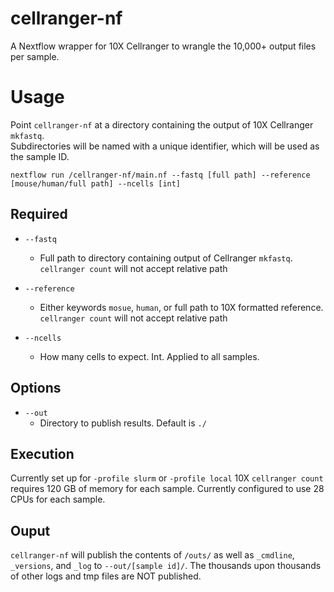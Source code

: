# cellranger-nf
A Nextflow wrapper for 10X Cellranger to wrangle the 10,000+ output files per sample. 

# Usage

Point `cellranger-nf` at a directory containing the output of 10X Cellranger `mkfastq`.  
Subdirectories will be named with a unique identifier, which will be used as the sample ID.  

```
nextflow run /cellranger-nf/main.nf --fastq [full path] --reference [mouse/human/full path] --ncells [int]
```

## Required
+ `--fastq`
    + Full path to directory containing output of Cellranger `mkfastq`. `cellranger count` will not accept relative path
+ `--reference`
    + Either keywords `mosue`, `human`, or full path to 10X formatted reference. `cellranger count` will not accept relative path

+ `--ncells`
    + How many cells to expect. Int. Applied to all samples.

## Options
+ `--out`
    + Directory to publish results. Default is `./`

## Execution
Currently set up for `-profile slurm` or `-profile local`
10X `cellranger count` requires 120 GB of memory for each sample.
Currently configured to use 28 CPUs for each sample.

## Ouput
`cellranger-nf` will publish the contents of `/outs/` as well as `_cmdline`, `_versions`, and `_log` to `--out/[sample id]/`.
The thousands upon thousands of other logs and tmp files are NOT published.
